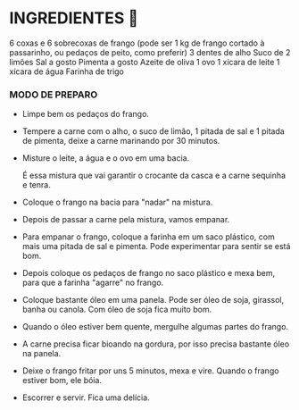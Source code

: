 # INGREDIENTES :chicken:

6 coxas e 6 sobrecoxas de frango (pode ser 1 kg de frango cortado à passarinho, ou pedaços de peito, como preferir)
3 dentes de alho
Suco de 2 limões
Sal a gosto
Pimenta a gosto
Azeite de oliva
1 ovo
1 xícara de leite
1 xícara de água
Farinha de trigo

###  MODO DE PREPARO

* Limpe bem os pedaços do frango.

* Tempere a carne com o alho, o suco de limão, 1 pitada de sal e 1 pitada de pimenta, deixe a carne marinando por 30 minutos.

* Misture o leite, a água e o ovo em uma bacia.

  É essa mistura que vai garantir o crocante da casca e a carne sequinha e tenra.

* Coloque o frango na bacia para "nadar" na mistura.

* Depois de passar a carne pela mistura, vamos empanar.

* Para empanar o frango, coloque a farinha em um saco plástico, com mais uma pitada de sal e pimenta.
  Pode experimentar para sentir se está bom.

* Depois coloque os pedaços de frango no saco plástico e mexa bem, para que a farinha "agarre" no frango.

* Coloque bastante óleo em uma panela.
  Pode ser óleo de soja, girassol, banha ou canola.
  Com óleo de soja fica muito bom.

* Quando o óleo estiver bem quente, mergulhe algumas partes do frango.

* A carne precisa ficar bioando na gordura, por isso precisa bastante óleo na panela.

* Deixe o frango fritar por uns 5 minutos, mexa e vire.
  Quando o frango estiver bom, ele bóia.

* Escorrer e servir. Fica uma delícia.